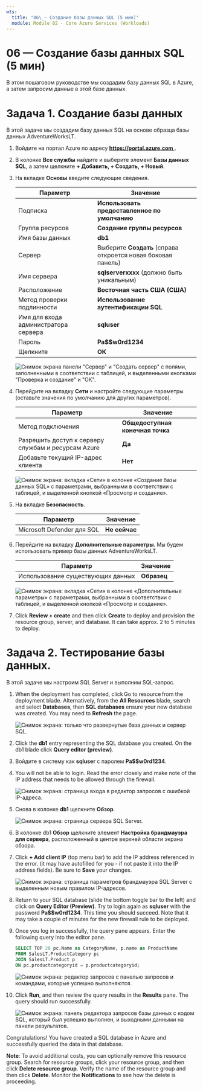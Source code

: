 ```yaml
---
wts:
  title: "06\_— Создание базы данных SQL (5 мин)"
  module: Module 02 - Core Azure Services (Workloads)
---
```


# <a name="06---create-a-sql-database-5-min"></a>06 — Создание базы данных SQL (5 мин)

В этом пошаговом руководстве мы создадим базу данных SQL в Azure, а затем запросим данные в этой базе данных.

# <a name="task-1-create-the-database"></a>Задача 1. Создание базы данных 

В этой задаче мы создадим базу данных SQL на основе образца базы данных AdventureWorksLT. 

1. Войдите на портал Azure по адресу [ **https://portal.azure.com** ](https://portal.azure.com).

2. В колонке **Все службы** найдите и выберите элемент **Базы данных SQL**, а затем щелкните **+ Добавить, + Создать, + Новый**. 

3. На вкладке **Основы** введите следующие сведения.  

    | Параметр | Значение | 
    | --- | --- |
    | Подписка | **Использовать предоставленное по умолчанию** |
    | Группа ресурсов | **Создание группы ресурсов** |
    | Имя базы данных| **db1** | 
    | Сервер | Выберите **Создать** (справа откроется новая боковая панель)|
    | Имя сервера | **sqlserverxxxx** (должно быть уникальным) | 
    | Расположение | **Восточная часть США (США)** |
    | Метод проверки подлинности | **Использование аутентификации SQL** |
    | Имя для входа администратора сервера | **sqluser** |
    | Пароль | **Pa$$w0rd1234** |
    | Щелкните  | **OK** |

   ![Снимок экрана панели "Сервер" и "Создать сервер" с полями, заполненными в соответствии с таблицей, и выделенными кнопками "Проверка и создание" и "ОК".](../images/0501.png)

4. Перейдите на вкладку **Сети** и настройте следующие параметры (оставьте значения по умолчанию для других параметров). 

    | Параметр | Значение | 
    | --- | --- |
    | Метод подключения | **Общедоступная конечная точка** |    
    | Разрешить доступ к серверу службам и ресурсам Azure | **Да** |
    | Добавьте текущий IP-адрес клиента | **Нет** |
    
   ![Снимок экрана: вкладка «Сети» в колонке «Создание базы данных SQL» с параметрами, выбранными в соответствии с таблицей, и выделенной кнопкой «Просмотр и создание».](../images/0501b.png)

5. На вкладке **Безопасность**. 

    | Параметр | Значение | 
    | --- | --- |
    | Microsoft Defender для SQL| **Не сейчас** |
    
6. Перейдите на вкладку **Дополнительные параметры**. Мы будем использовать пример базы данных AdventureWorksLT.

    | Параметр | Значение | 
    | --- | --- |
    | Использование существующих данных | **Образец** |

    ![Снимок экрана: вкладка «Сети» в колонке «Дополнительные параметры» с параметрами, выбранными в соответствии с таблицей, и выделенной кнопкой «Просмотр и создание».](../images/0501c.png)

7. Click <bpt id="p1">**</bpt>Review + create<ept id="p1">**</ept> and then click <bpt id="p2">**</bpt>Create<ept id="p2">**</ept> to deploy and provision the resource group, server, and database. It can take approx. 2 to 5 minutes to deploy.


# <a name="task-2-test-the-database"></a>Задача 2. Тестирование базы данных.

В этой задаче мы настроим SQL Server и выполним SQL-запрос. 

1. When the deployment has completed, click Go to resource from the deployment blade. Alternatively, from the <bpt id="p1">**</bpt>All Resources<ept id="p1">**</ept> blade, search and select <bpt id="p2">**</bpt>Databases<ept id="p2">**</ept>, then <bpt id="p3">**</bpt>SQL databases<ept id="p3">**</ept> ensure your new database was created. You may need to <bpt id="p1">**</bpt>Refresh<ept id="p1">**</ept> the page.

    ![Снимок экрана: только что развернутые база данных и сервер SQL.](../images/0502.png)

2. Click the <bpt id="p1">**</bpt>db1<ept id="p1">**</ept> entry representing the SQL database you created. On the db1 blade click <bpt id="p1">**</bpt>Query editor (preview)<ept id="p1">**</ept>.

3. Войдите в систему как **sqluser** с паролем **Pa$$w0rd1234**.

4. You will not be able to login. Read the error closely and make note of the IP address that needs to be allowed through the firewall. 

    ![Снимок экрана: страница входа в редактор запросов с ошибкой IP-адреса.](../images/0503.png)

5. Снова в колонке **db1** щелкните **Обзор**. 

    ![Снимок экрана: страница сервера SQL Server.](../images/0504.png)

6. В колонке db1 **Обзор** щелкните элемент **Настройка брандмауэра для сервера**, расположенный в центре верхней области экрана обзора.

7. Click <bpt id="p1">**</bpt>+ Add client IP<ept id="p1">**</ept> (top menu bar) to add the IP address referenced in the error. (it may have autofilled for you - if not paste it into the IP address fields). Be sure to <bpt id="p1">**</bpt>Save<ept id="p1">**</ept> your changes. 

    ![Снимок экрана: страница параметров брандмауэра SQL Server с выделенным новым правилом IP-адресов.](../images/0506.png)

8. Return to your SQL database (slide the bottom toggle bar to the left) and click on <bpt id="p1">**</bpt>Query Editor (Preview)<ept id="p1">**</ept>. Try to login again as <bpt id="p1">**</bpt>sqluser<ept id="p1">**</ept> with the password <bpt id="p2">**</bpt>Pa$$w0rd1234<ept id="p2">**</ept>. This time you should succeed. Note that it may take a couple of minutes for the new firewall rule to be deployed. 

9. Once you log in successfully, the query pane appears. Enter the following query into the editor pane. 

    ```SQL
    SELECT TOP 20 pc.Name as CategoryName, p.name as ProductName
    FROM SalesLT.ProductCategory pc
    JOIN SalesLT.Product p
    ON pc.productcategoryid = p.productcategoryid;
    ```

    ![Снимок экрана: редактор запросов с панелью запросов и командами, которые успешно выполняются.](../images/0507.png)

10. Click <bpt id="p1">**</bpt>Run<ept id="p1">**</ept>, and then review the query results in the <bpt id="p2">**</bpt>Results<ept id="p2">**</ept> pane. The query should run successfully.

    ![Снимок экрана: панель редактора запросов базы данных с кодом SQL, который был успешно выполнен, и выходными данными на панели результатов.](../images/0508.png)

Congratulations! You have created a SQL database in Azure and successfully queried the data in that database.

<bpt id="p1">**</bpt>Note<ept id="p1">**</ept>: To avoid additional costs, you can optionally remove this resource group. Search for resource groups, click your resource group, and then click <bpt id="p1">**</bpt>Delete resource group<ept id="p1">**</ept>. Verify the name of the resource group and then click <bpt id="p1">**</bpt>Delete<ept id="p1">**</ept>. Monitor the <bpt id="p1">**</bpt>Notifications<ept id="p1">**</ept> to see how the delete is proceeding.
